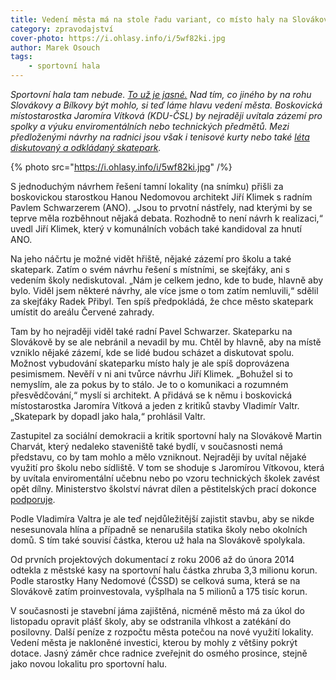 ```yaml
---
title: Vedení města má na stole řadu variant, co místo haly na Slovákově
category: zpravodajství
cover-photo: https://i.ohlasy.info/i/5wf82ki.jpg
author: Marek Osouch
tags:
    - sportovní hala
---
```


*Sportovní hala tam nebude. [To už je jasné.](/clanky/2015/06/hala-nebude.html) Nad tím, co jiného by na rohu Slovákovy a Bílkovy být mohlo, si teď láme hlavu vedení města. Boskovická místostarostka Jaromíra Vítková (KDU-ČSL) by nejraději uvítala zázemí pro spolky a výuku enviromentálních nebo technických předmětů. Mezi předloženými návrhy na radnici jsou však i tenisové kurty nebo také [léta diskutovaný a odkládaný skatepark](/clanky/2015/06/skatepark.html).*

{% photo src="https://i.ohlasy.info/i/5wf82ki.jpg" /%}

S jednoduchým návrhem řešení tamní lokality (na snímku) přišli za boskovickou starostkou Hanou Nedomovou architekt Jiří Klimek s radním Pavlem Schwarzerem (ANO). „Jsou to prvotní nástřely, nad kterými by se teprve měla rozběhnout nějaká debata. Rozhodně to není návrh k realizaci,“ uvedl Jiří Klimek, který v komunálních vobách také kandidoval za hnutí ANO.

Na jeho náčrtu je možné vidět hřiště, nějaké zázemí pro školu a také skatepark. Zatím o svém návrhu řešení s místními, se skejťáky, ani s vedením školy nediskutoval. „Nám je celkem jedno, kde to bude, hlavně aby bylo. Viděl jsem některé návrhy, ale více jsme o tom zatím nemluvili,“ sdělil za skejťáky Radek Přibyl. Ten spíš předpokládá, že chce město skatepark umístit do areálu Červené zahrady.

Tam by ho nejraději viděl také radní Pavel Schwarzer. Skateparku na Slovákově by se ale nebránil a nevadil by mu. Chtěl by hlavně, aby na místě vzniklo nějaké zázemí, kde se lidé budou scházet a diskutovat spolu. Možnost vybudování skateparku místo haly je ale spíš doprovázena pesimismem. Nevěří v ni ani tvůrce návrhu Jiří Klimek. „Bohužel si to nemyslím, ale za pokus by to stálo. Je to o komunikaci a rozumném přesvědčování,“ myslí si architekt. A přidává se k němu i boskovická místostarostka Jaromíra Vítková a jeden z kritiků stavby Vladimír Valtr. „Skatepark by dopadl jako hala,“ prohlásil Valtr.

Zastupitel za sociální demokracii a kritik sportovní haly na Slovákově Martin Charvát, který nedaleko staveniště také bydlí, v současnosti nemá představu, co by tam mohlo a mělo vzniknout. Nejraději by uvítal nějaké využití pro školu nebo sídliště. V tom se shoduje s Jaromírou Vítkovou, která by uvítala enviromentální učebnu nebo po vzoru technických školek zavést opět dílny. Ministerstvo školství návrat dílen a pěstitelských prací dokonce [podporuje](http://zpravy.aktualne.cz/domaci/z-deti-rostou-nesikove-ministerstvo-podpori-navrat-k-dilnam/r~6ee6a93815c711e599590025900fea04/).

Podle Vladimíra Valtra je ale teď nejdůležitější zajistit stavbu, aby se nikde nesesunovala hlína a případně se nenarušila statika školy nebo okolních domů. S tím také souvisí částka, kterou už hala na Slovákově spolykala.

Od prvních projektových dokumentací z roku 2006 až do února 2014 odtekla z městské kasy na sportovní halu částka zhruba 3,3 milionu korun. Podle starostky Hany Nedomové (ČSSD) se celková suma, která se na Slovákově zatím proinvestovala, vyšplhala na 5 milionů a 175 tisíc korun.

V současnosti je stavební jáma zajištěná, nicméně město má za úkol do listopadu opravit plášť školy, aby se odstranila vlhkost a zatékání do posilovny. Další peníze z rozpočtu města potečou na nové využití lokality. Vedení města je nakloněné investici, kterou by mohly z většiny pokrýt dotace. Jasný záměr chce radnice zveřejnit do osmého prosince, stejně jako novou lokalitu pro sportovní halu.
